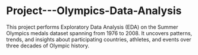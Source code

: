 # Project---Olympics-Data-Analysis
This project performs Exploratory Data Analysis (EDA) on the Summer Olympics medals dataset spanning from 1976 to 2008. It uncovers patterns, trends, and insights about participating countries, athletes, and events over three decades of Olympic history.
